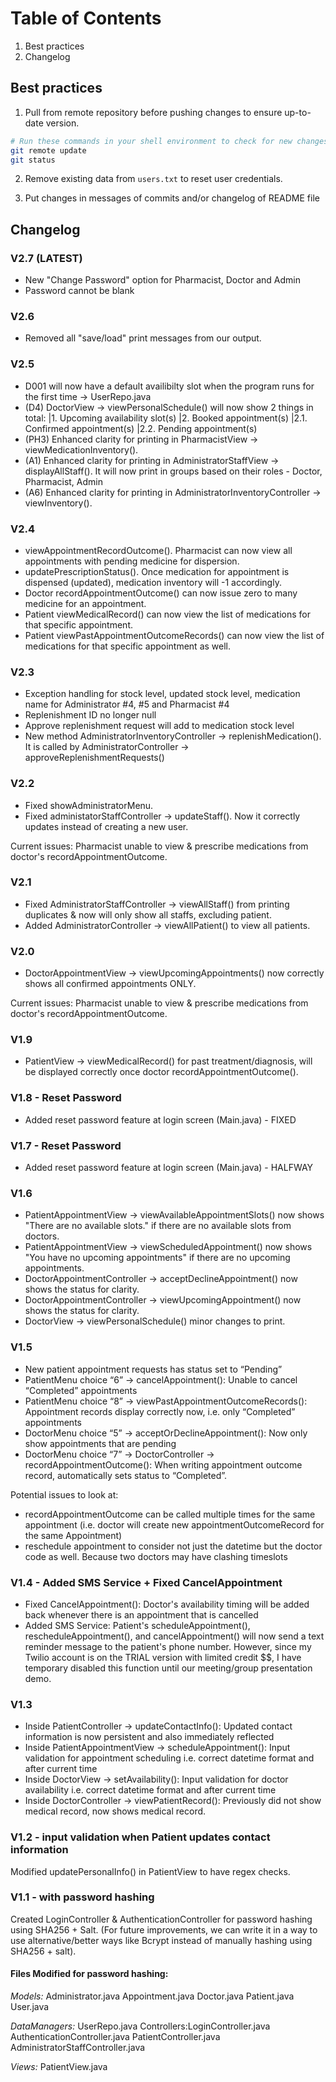 # Table of Contents
1. Best practices
2. Changelog

## Best practices

1. Pull from remote repository before pushing changes to ensure up-to-date version.
```bash
# Run these commands in your shell environment to check for new changes in remote repository.
git remote update
git status
```

2. Remove existing data from `users.txt` to reset user credentials.

3. Put changes in messages of commits and/or changelog of README file


## Changelog

### V2.7 (LATEST)
- New "Change Password" option for Pharmacist, Doctor and Admin
- Password cannot be blank

### V2.6 
- Removed all "save/load" print messages from our output.

### V2.5
- D001 will now have a default availibilty slot when the program runs for the first time -> UserRepo.java
- (D4) DoctorView -> viewPersonalSchedule() will now show 2 things in total:
|1. Upcoming availability slot(s)
|2. Booked appointment(s)
|2.1. Confirmed appointment(s)
|2.2. Pending appointment(s)
- (PH3) Enhanced clarity for printing in PharmacistView -> viewMedicationInventory(). 
- (A1) Enhanced clarity for printing in AdministratorStaffView -> displayAllStaff(). It will now print in groups based on their roles - Doctor, Pharmacist, Admin
- (A6) Enhanced clarity for printing in AdministratorInventoryController -> viewInventory(). 

### V2.4
- viewAppointmentRecordOutcome(). Pharmacist can now view all appointments with pending medicine for dispersion.
- updatePrescriptionStatus(). Once medication for appointment is dispensed (updated), medication inventory will -1 accordingly.
- Doctor recordAppointmentOutcome() can now issue zero to many medicine for an appointment.
- Patient viewMedicalRecord() can now view the list of medications for that specific appointment.
- Patient viewPastAppointmentOutcomeRecords() can now view the list of medications for that specific appointment as well.

### V2.3 
- Exception handling for stock level, updated stock level, medication name for Administrator #4, #5 and Pharmacist #4
- Replenishment ID no longer null
- Approve replenishment request will add to medication stock level
- New method AdministratorInventoryController -> replenishMedication(). It is called by AdministratorController -> approveReplenishmentRequests()


### V2.2
- Fixed showAdministratorMenu.
- Fixed administatorStaffController -> updateStaff(). Now it correctly updates instead of creating a new user.

Current issues:
Pharmacist unable to view & prescribe medications from doctor's recordAppointmentOutcome.

### V2.1
- Fixed AdministratorStaffController -> viewAllStaff() from printing duplicates & now will only show all staffs, excluding patient.
- Added AdministratorController -> viewAllPatient() to view all patients.


### V2.0 
- DoctorAppointmentView -> viewUpcomingAppointments() now correctly shows all confirmed appointments ONLY.

Current issues:
Pharmacist unable to view & prescribe medications from doctor's recordAppointmentOutcome.

### V1.9
- PatientView -> viewMedicalRecord() for past treatment/diagnosis, will be displayed correctly once doctor recordAppointmentOutcome().

### V1.8 - Reset Password
- Added reset password feature at login screen (Main.java) - FIXED

### V1.7 - Reset Password 
- Added reset password feature at login screen (Main.java) - HALFWAY

### V1.6
- PatientAppointmentView -> viewAvailableAppointmentSlots() now shows "There are no available slots." if there are no available slots from doctors.
- PatientAppointmentView -> viewScheduledAppointment() now shows "You have no upcoming appointments" if there are no upcoming appointments.
- DoctorAppointmentController -> acceptDeclineAppointment() now shows the status for clarity.
- DoctorAppointmentController -> viewUpcomingAppointment() now shows the status for clarity.
- DoctorView -> viewPersonalSchedule() minor changes to print.

### V1.5 
- New patient appointment requests has status set to “Pending” 
- PatientMenu choice “6” -> cancelAppointment(): Unable to cancel “Completed” appointments
- PatientMenu choice “8” -> viewPastAppointmentOutcomeRecords(): Appointment records display correctly now, i.e. only “Completed” appointments
- DoctorMenu choice “5” -> acceptOrDeclineAppointment(): Now only show appointments that are pending
- DoctorMenu choice “7” -> DoctorController -> recordAppointmentOutcome(): When writing appointment outcome record, automatically sets status to “Completed”. 

Potential issues to look at:
- recordAppointmentOutcome can be called multiple times for the same appointment (i.e. doctor will create new appointmentOutcomeRecord for the same Appointment)
- reschedule appointment to consider not just the datetime but the doctor code as well. Because two doctors may have clashing timeslots

### V1.4 - Added SMS Service + Fixed CancelAppointment
- Fixed CancelAppointment(): Doctor's availability timing will be added back whenever there is an appointment that is cancelled
- Added SMS Service: Patient's scheduleAppointment(), rescheduleAppointment(), and cancelAppointment() will now send a text reminder message to the patient's phone number.
 However, since my Twilio account is on the TRIAL version with limited credit $$, I have temporary disabled this function until our meeting/group presentation demo.

### V1.3
- Inside PatientController -> updateContactInfo(): Updated contact information is now persistent and also immediately reflected
- Inside PatientAppointmentView -> scheduleAppointment(): Input validation for appointment scheduling i.e. correct datetime format and after current time
- Inside DoctorView -> setAvailability(): Input validation for doctor availability i.e. correct datetime format and after current time
- Inside DoctorController -> viewPatientRecord(): Previously did not show medical record, now shows medical record.

### V1.2 - input validation when Patient updates contact information
Modified updatePersonalInfo() in PatientView to have regex checks.

### V1.1 - with password hashing
Created LoginController & AuthenticationController for password hashing using SHA256 + Salt.
 (For future improvements, we can write it in a way to use alternative/better ways like Bcrypt instead of manually hashing using SHA256 + salt).

#### Files Modified for password hashing:

_Models:_
Administrator.java
Appointment.java
Doctor.java
Patient.java
User.java

_DataManagers:_
UserRepo.java
Controllers:LoginController.java
AuthenticationController.java
PatientController.java
AdministratorStaffController.java

_Views:_
PatientView.java